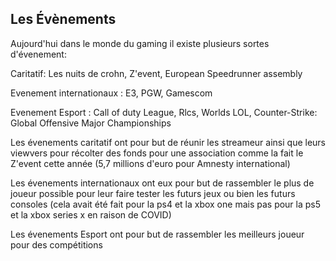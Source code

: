 ## Les Évènements
Aujourd'hui dans le monde du gaming il existe plusieurs sortes d'évenement:

Caritatif: Les nuits de crohn, Z'event, European Speedrunner assembly

Evenement internationaux : E3, PGW, Gamescom

Evenement Esport : Call of duty League, Rlcs, Worlds LOL, Counter-Strike: Global Offensive Major Championships

Les évenements caritatif ont pour but de réunir les streameur ainsi que leurs viewvers pour récolter des fonds pour une association comme la fait le Z'event cette année (5,7 millions d'euro pour Amnesty international)

Les évenements internationaux ont eux pour but de rassembler le plus de joueur possible pour leur faire tester les futurs jeux ou bien les futurs consoles (cela avait été fait pour la ps4 et la xbox one mais pas pour la ps5 et la xbox series x en raison de COVID)

Les évenements Esport ont pour but de rassembler les meilleurs joueur pour des compétitions 